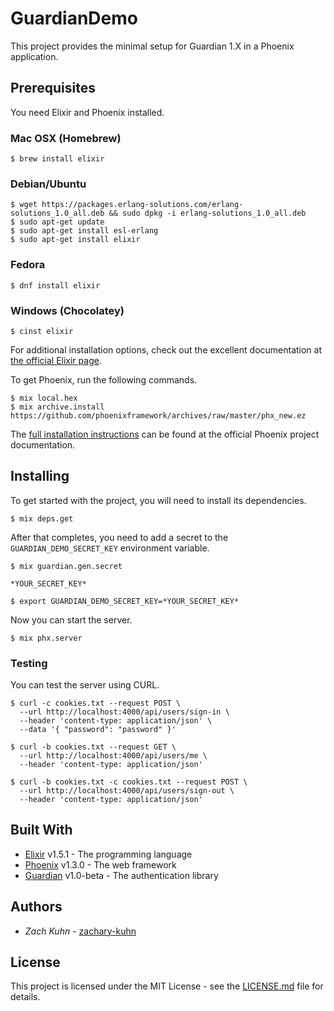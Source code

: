 # GuardianDemo

This project provides the minimal setup for Guardian 1.X in a Phoenix application.

## Prerequisites

You need Elixir and Phoenix installed.

### Mac OSX (Homebrew)

```
$ brew install elixir
```

### Debian/Ubuntu

```
$ wget https://packages.erlang-solutions.com/erlang-solutions_1.0_all.deb && sudo dpkg -i erlang-solutions_1.0_all.deb
$ sudo apt-get update
$ sudo apt-get install esl-erlang
$ sudo apt-get install elixir
```

### Fedora

```
$ dnf install elixir
```

### Windows (Chocolatey)

```
$ cinst elixir
```

For additional installation options, check out the excellent documentation at [the official Elixir page](https://elixir-lang.org/install.html).

To get Phoenix, run the following commands.

```
$ mix local.hex
$ mix archive.install https://github.com/phoenixframework/archives/raw/master/phx_new.ez
```

The [full installation instructions](https://hexdocs.pm/phoenix/installation.html) can be found at the official Phoenix project documentation.

## Installing

To get started with the project, you will need to install its dependencies.

```
$ mix deps.get
```

After that completes, you need to add a secret to the `GUARDIAN_DEMO_SECRET_KEY` environment variable.

```
$ mix guardian.gen.secret

*YOUR_SECRET_KEY*

$ export GUARDIAN_DEMO_SECRET_KEY=*YOUR_SECRET_KEY*
```

Now you can start the server.

```
$ mix phx.server
```

### Testing

You can test the server using CURL.

```
$ curl -c cookies.txt --request POST \
  --url http://localhost:4000/api/users/sign-in \
  --header 'content-type: application/json' \
  --data '{ "password": "password" }'

$ curl -b cookies.txt --request GET \
  --url http://localhost:4000/api/users/me \
  --header 'content-type: application/json'

$ curl -b cookies.txt -c cookies.txt --request POST \
  --url http://localhost:4000/api/users/sign-out \
  --header 'content-type: application/json'
```

## Built With

  * [Elixir](https://github.com/elixir-lang/elixir) v1.5.1 - The programming language
  * [Phoenix](https://github.com/phoenixframework/phoenix) v1.3.0 - The web framework
  * [Guardian](https://github.com/ueberauth/guardian) v1.0-beta - The authentication library

## Authors

  * *Zach Kuhn* - [zachary-kuhn](https://github.com/zachary-kuhn)

## License

This project is licensed under the MIT License - see the [LICENSE.md](LICENSE.md) file for details.
